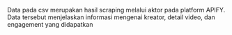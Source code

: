 Data pada csv merupakan hasil scraping melalui aktor pada platform APIFY. Data tersebut menjelaskan informasi mengenai kreator, detail video, dan engagement yang didapatkan
